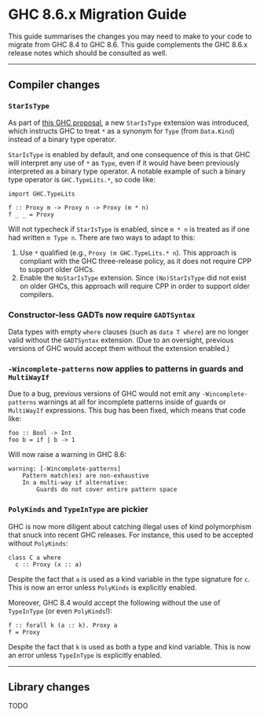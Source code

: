 


# GHC 8.6.x Migration Guide



This guide summarises the changes you may need to make to your code to migrate from GHC 8.4 to GHC 8.6. This guide complements the GHC 8.6.x release notes which should be consulted as well.


---


## Compiler changes


### `StarIsType`



As part of [
this GHC proposal](https://github.com/ghc-proposals/ghc-proposals/blob/05721788de9ab6538def68c3c2c9dec50c9f24a8/proposals/0020-no-type-in-type.rst), a new `StarIsType` extension was introduced, which instructs GHC to treat `*` as a synonym for `Type` (from `Data.Kind`) instead of a binary type operator.



`StarIsType` is enabled by default, and one consequence of this is that GHC will interpret any use of `*` as `Type`, even if it would have been previously interpreted as a binary type operator. A notable example of such a binary type operator is `GHC.TypeLits.*`, so code like:


```
import GHC.TypeLits

f :: Proxy m -> Proxy n -> Proxy (m * n)
f _ _ = Proxy
```


Will not typecheck if `StarIsType` is enabled, since `m * n` is treated as if one had written `m Type n`. There are two ways to adapt to this:


1. Use `*` qualified (e.g., `Proxy (m GHC.TypeLits.* n`). This approach is compliant with the GHC three-release policy, as it does not require CPP to support older GHCs.
1. Enable the `NoStarIsType` extension. Since `(No)StarIsType` did not exist on older GHCs, this approach will require CPP in order to support older compilers.

### Constructor-less GADTs now require `GADTSyntax`



Data types with empty `where` clauses (such as `data T where`) are no longer valid without the `GADTSyntax` extension. (Due to an oversight, previous versions of GHC would accept them without the extension enabled.)


### `-Wincomplete-patterns` now applies to patterns in guards and `MultiWayIf`



Due to a bug, previous versions of GHC would not emit any `-Wincomplete-patterns` warnings at all for incomplete patterns inside of guards or `MultiWayIf` expressions. This bug has been fixed, which means that code like:


```
foo :: Bool -> Int
foo b = if | b -> 1
```


Will now raise a warning in GHC 8.6:


```wiki
warning: [-Wincomplete-patterns]
    Pattern match(es) are non-exhaustive
    In a multi-way if alternative:
        Guards do not cover entire pattern space
```

### `PolyKinds` and `TypeInType` are pickier



GHC is now more diligent about catching illegal uses of kind polymorphism that snuck into recent GHC releases. For instance, this used to be accepted without `PolyKinds`:


```
class C a where
  c :: Proxy (x :: a)
```


Despite the fact that `a` is used as a kind variable in the type signature for `c`. This is now an error unless `PolyKinds` is explicitly enabled.



Moreover, GHC 8.4 would accept the following without the use of `TypeInType` (or even `PolyKinds`!):


```
f :: forall k (a :: k). Proxy a
f = Proxy
```


Despite the fact that `k` is used as both a type and kind variable. This is now an error unless `TypeInType` is explicitly enabled.


---


## Library changes



TODO


